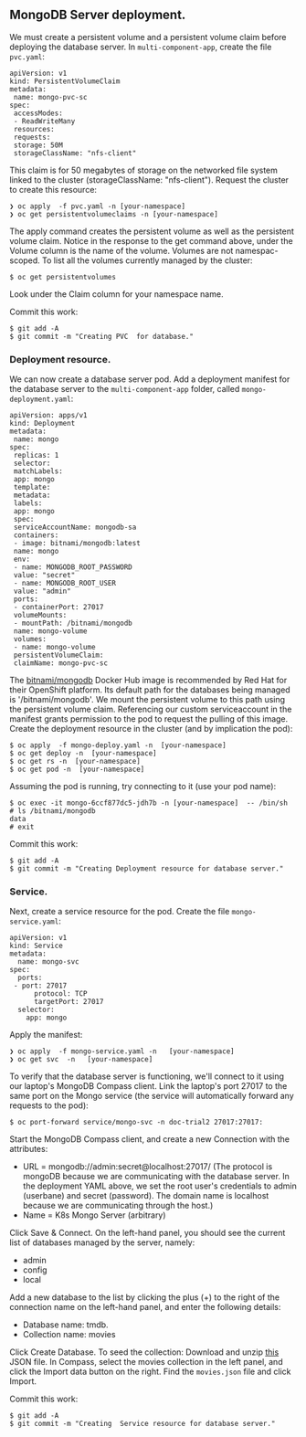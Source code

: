 
## MongoDB Server deployment.

We must create a persistent volume and a persistent volume claim before deploying the database server. In `multi-component-app`, create the file `pvc.yaml`:
~~~
apiVersion: v1
kind: PersistentVolumeClaim
metadata:
 name: mongo-pvc-sc
spec:
 accessModes:
 - ReadWriteMany
 resources:
 requests:
 storage: 50M
 storageClassName: "nfs-client"
~~~
This claim is for 50 megabytes of storage on the networked file system linked to the cluster (storageClassName: "nfs-client"). Request the cluster to create this resource:
~~~
❯ oc apply  -f pvc.yaml -n [your-namespace]
❯ oc get persistentvolumeclaims -n [your-namespace]                         
~~~
The apply command creates the persistent volume as well as the persistent volume claim. Notice in the response to the get command above, under the Volume column is the name of the volume. Volumes are not namespac-scoped.  To list all the volumes currently managed by the cluster:
~~~
$ oc get persistentvolumes                   
~~~
Look under the Claim column for your namespace name.

Commit this work:
~~~
$ git add -A
$ git commit -m "Creating PVC  for database."
~~~

### Deployment resource.

We can now create a database server pod. Add a deployment manifest for the database server to the `multi-component-app` folder, called `mongo-deployment.yaml`:
~~~
apiVersion: apps/v1
kind: Deployment
metadata:
 name: mongo
spec:
 replicas: 1
 selector:
 matchLabels:
 app: mongo
 template:
 metadata:
 labels:
 app: mongo
 spec:
 serviceAccountName: mongodb-sa
 containers:
 - image: bitnami/mongodb:latest
 name: mongo
 env:
 - name: MONGODB_ROOT_PASSWORD
 value: "secret"
 - name: MONGODB_ROOT_USER
 value: "admin"
 ports:
 - containerPort: 27017
 volumeMounts:
 - mountPath: /bitnami/mongodb 
 name: mongo-volume
 volumes:
 - name: mongo-volume
 persistentVolumeClaim:
 claimName: mongo-pvc-sc
~~~ 
The [bitnami/mongodb][bitnami] Docker Hub image is recommended by Red Hat for their OpenShift platform. Its default path for the databases being managed is '/bitnami/mongodb'. We mount the persistent volume to this path using the persistent volume claim. Referencing our custom serviceaccount in the manifest grants permission to the pod to request the pulling of this image. Create the deployment resource in the cluster (and by implication the pod):
~~~
$ oc apply  -f mongo-deploy.yaml -n  [your-namespace]  
$ oc get deploy -n  [your-namespace]  
$ oc get rs -n  [your-namespace]  
$ oc get pod -n  [your-namespace]  
~~~
Assuming the pod is running, try connecting to it (use your pod name):
~~~
$ oc exec -it mongo-6ccf877dc5-jdh7b -n [your-namespace]  -- /bin/sh
# ls /bitnami/mongodb
data
# exit
~~~ 
 Commit this work:
~~~
$ git add -A
$ git commit -m "Creating Deployment resource for database server."
~~~

### Service.

Next, create a service resource for the pod. Create the file `mongo-service.yaml`:
~~~
apiVersion: v1
kind: Service
metadata:
  name: mongo-svc
spec:
  ports:
 - port: 27017
      protocol: TCP
      targetPort: 27017
  selector:
    app: mongo
~~~
Apply the manifest:
~~~
❯ oc apply  -f mongo-service.yaml -n   [your-namespace]
❯ oc get svc  -n   [your-namespace]                 
~~~

To verify that the database server is functioning, we'll connect to it using our laptop's MongoDB Compass client. Link the laptop's port 27017 to the same port on the Mongo service (the service will automatically forward any requests to the pod):
~~~
$ oc port-forward service/mongo-svc -n doc-trial2 27017:27017:
~~~
Start the MongoDB Compass client, and create a new Connection with the attributes:
+ URL = mongodb://admin:secret@localhost:27017/    (The protocol is mongoDB because we are communicating with the database server. In the deployment YAML above, we set the root user's credentials to admin (userbane) and secret (password). The domain name is localhost because we are communicating through the host.)
+ Name = K8s Mongo Server (arbitrary)

Click Save & Connect. On the left-hand panel, you should see the current list of databases managed by the server, namely:
+ admin
+ config
+ local

Add a new database to the list by clicking the plus (+) to the right of the connection name on the left-hand panel, and enter the following details:

+ Database name: tmdb.
+ Collection name: movies

Click Create Database.
To seed the collection:
Download and unzip [this][seed] JSON file. 
In Compass, select the movies collection in the left panel, and click the Import data button on the right.
Find the `movies.json` file and click Import.

 Commit this work:
~~~
$ git add -A
$ git commit -m "Creating  Service resource for database server."
~~~

[bitnami]: https://hub.docker.com/r/bitnami/mongodb
[seed]: ./img/seed.zip